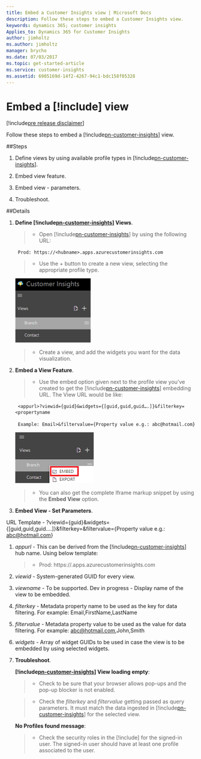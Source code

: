 ```yaml
---
title: Embed a Customer Insights view | Microsoft Docs
description: Follow these steps to embed a Customer Insights view.
keywords: dynamics 365; customer insights
Applies_to: Dynamics 365 for Customer Insights
author: jimholtz
ms.author: jimholtz
manager: brycho
ms.date: 07/03/2017
ms.topic: get-started-article
ms.service: customer-insights 
ms.assetid: 6905169d-14f2-4267-94c1-bdc158f05328
---
```

Embed a [!include[](../../includes/pn-customer-insights-short.md)] view
=========================
[!include[pre release disclaimer](../../includes/cc-beta-prerelease-disclaimer.md)]

Follow these steps to embed a [!include[pn-customer-insights](../../includes/pn-customer-insights-full.md)] view.

##Steps

1.  Define views by using available profile types in [!include[pn-customer-insights](../../includes/pn-customer-insights-short.md)].

2.  Embed view feature.

3.  Embed view - parameters.

4.  Troubleshoot.

##Details

1.  **Define [!include[pn-customer-insights](../../includes/pn-customer-insights-short.md)] Views**.

    >-   Open [!include[pn-customer-insights](../../includes/pn-customer-insights-short.md)] by using the following URL:

         Prod: https://<hubname>.apps.azurecustomerinsights.com

    >-   Use the + button to create a new view, selecting the appropriate profile type.

    ![Click the plus sign](../media/CreateACIView.png "Click the plus sign")

    >-   Create a view, and add the widgets you want for the data visualization.

2.  **Embed a View Feature**.

    >-   Use the embed option given next to the profile view you’ve created to get the [!include[pn-customer-insights](../../includes/pn-customer-insights-short.md)] embedding URL. The View URL would be like:

         <appurl>?viewid={guid}&widgets={[guid,guid,guid….]}&filterkey=<propertyname
        
         Example: Email>&filtervalue={Property value e.g.: abc@hotmail.com}

    ![Click EMBED](../media/EmbedACIView.png "Click EMBED")

    >-   You can also get the complete Iframe markup snippet by using the **Embed View** option.

3.  **Embed View - Set Parameters**.

   URL Template - <appurl>?viewid={guid}&widgets={[guid,guid,guid….]}&filterkey=<propertyname e.g.: Email>&filtervalue={Property value e.g.: abc@hotmail.com}

   1.  *appurl* - This can be derived from the [!include[pn-customer-insights](../../includes/pn-customer-insights-short.md)] hub name. Using below template:

       >-  Prod: https://<hubname>.apps.azurecustomerinsights.com

   2.  *viewid* - System-generated GUID for every view.

   3.  *viewname* - To be supported. Dev in progress - Display name of the view to be embedded.

   4.  *filterkey* - Metadata property name to be used as the key for data filtering. For example: Email,FirstName,LastName

   5.  *filtervalue* - Metadata property value to be used as the value for data filtering. For example:  abc@hotmail.com,John,Smith

   6.  *widgets* - Array of widget GUIDs to be used in case the view is to be embedded by using selected widgets.

4.  **Troubleshoot**.

    **[!include[pn-customer-insights](../../includes/pn-customer-insights-short.md)] View loading empty**:

    >-  Check to be sure that your browser allows pop-ups and the pop-up blocker is not enabled.

    >-  Check the *filterkey* and *filtervalue* getting passed as query parameters. It must match the data ingested in [!include[pn-customer-insights](../../includes/pn-customer-insights-short.md)] for the selected view.

    **No Profiles found message**: 

    >-  Check the security roles in the [!include[](../../includes/pn-azure-portal.md)] for the signed-in user. The signed-in user should have at least one profile associated to the user.

    
   
        
